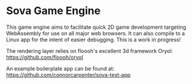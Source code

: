 # Sova Game Engine

This game engine aims to facilitate quick 2D game development targeting WebAssembly for use on all major web browsers. It can also compile to a Linux app for the intent of easier debugging. This is a work in progress!

The rendering layer relies on floooh's excellent 3d framework Oryol: https://github.com/floooh/oryol

An example boilerplate app can be found at: https://github.com/connorcarpenter/sova-test-app

